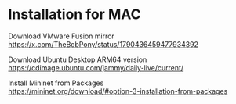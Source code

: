 # Installation for MAC

Download VMware Fusion mirror\
https://x.com/TheBobPony/status/1790436459477934392

Download Ubuntu Desktop ARM64 version\
https://cdimage.ubuntu.com/jammy/daily-live/current/

Install Mininet from Packages\
https://mininet.org/download/#option-3-installation-from-packages
